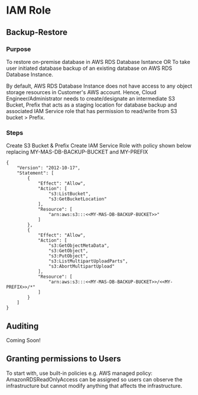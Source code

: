 # IAM Role #
## Backup-Restore ##
### Purpose ###
To restore on-premise database in AWS RDS Database Isntance OR To take user initiated database backup of an existing database on AWS RDS Database Instance.

By default, AWS RDS Database Instance does not have access to any object storage resources in Customer's AWS account. Hence, Cloud Engineer/Administrator needs to create/designate an intermediate S3 Bucket, Prefix that acts as a staging location for database backup and associated IAM Service role that has permission to read/write from S3 bucket > Prefix.

### Steps ###
Create S3 Bucket & Prefix
Create IAM Service Role with policy shown below replacing MY-MAS-DB-BACKUP-BUCKET and MY-PREFIX
```
{
    "Version": "2012-10-17",
    "Statement": [
        {
            "Effect": "Allow",
            "Action": [
                "s3:ListBucket",
                "s3:GetBucketLocation"
            ],
            "Resource": [
                "arn:aws:s3:::<<MY-MAS-DB-BACKUP-BUCKET>>"
            ]
        },
        {
            "Effect": "Allow",
            "Action": [
                "s3:GetObjectMetaData",
                "s3:GetObject",
                "s3:PutObject",
                "s3:ListMultipartUploadParts",
                "s3:AbortMultipartUpload"
            ],
            "Resource": [
                "arn:aws:s3:::<<MY-MAS-DB-BACKUP-BUCKET>>/<<MY-PREFIX>>/*"
            ]
        }
    ]
}
```

## Auditing ##
Coming Soon!

## Granting permissions to Users ##
To start with, use built-in policies e.g. AWS managed policy: AmazonRDSReadOnlyAccess can be assigned so users can observe the infrastructure but cannot modify anything that affects the infrastructure.

[](https://docs.aws.amazon.com/AmazonRDS/latest/UserGuide/rds-security-iam-awsmanpol.html#rds-security-iam-awsmanpol-AmazonRDSReadOnlyAccess)
